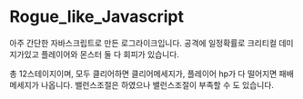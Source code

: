 # Rogue_like_Javascript
아주 간단한 자바스크립트로 만든 로그라이크입니다.
공격에 일정확률로 크리티컬 데미지가있고 플레이어와 몬스터 둘 다 회피가 있습니다.

총 12스테이지이며, 모두 클리어하면 클리어메세지가, 플레이어 hp가 다 떨어지면 패배메세지가 나옵니다.
밸런스조절은 하였으나 밸런스조절이 부족할 수 도 있습니다.

